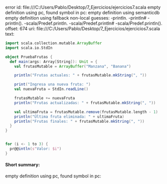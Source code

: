 error id: 
file:///C:/Users/Pablo/Desktop/7_Ejercicios/ejercicios7.scala
empty definition using pc, found symbol in pc: 
empty definition using semanticdb
empty definition using fallback
non-local guesses:
	 -println.
	 -println#
	 -println().
	 -scala/Predef.println.
	 -scala/Predef.println#
	 -scala/Predef.println().
offset: 674
uri: file:///C:/Users/Pablo/Desktop/7_Ejercicios/ejercicios7.scala
text:
```scala
import scala.collection.mutable.ArrayBuffer
import scala.io.StdIn

object PruebaFrutas {
  def main(args: Array[String]): Unit = {
    val frutasMutable = ArrayBuffer("Manzana", "Banana")

    println("Frutas actuales: " + frutasMutable.mkString(", "))

    print("Ingresa una nueva fruta: ")
    val nuevaFruta = StdIn.readLine()

    frutasMutable += nuevaFruta
    println("Frutas actualizadas: " + frutasMutable.mkString(", "))

    val ultimaFruta = frutasMutable.remove(frutasMutable.length - 1)
    println("Última fruta eliminada: " + ultimaFruta)
    println("Frutas finales: " + frutasMutable.mkString(", "))
  }
}


for (i <- 1 to 3) {
  pr@@intln(s"Valor: $i")
}
```


#### Short summary: 

empty definition using pc, found symbol in pc: 